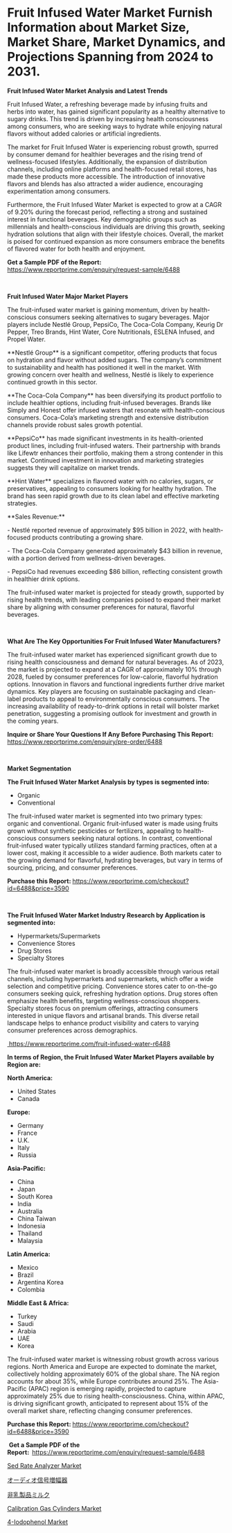<p><h1>Fruit Infused Water Market Furnish Information about Market Size, Market Share, Market Dynamics, and Projections Spanning from 2024 to 2031.</h1></p><p><strong>Fruit Infused Water Market Analysis and Latest Trends</strong></p>
<p><p>Fruit Infused Water, a refreshing beverage made by infusing fruits and herbs into water, has gained significant popularity as a healthy alternative to sugary drinks. This trend is driven by increasing health consciousness among consumers, who are seeking ways to hydrate while enjoying natural flavors without added calories or artificial ingredients. </p><p>The market for Fruit Infused Water is experiencing robust growth, spurred by consumer demand for healthier beverages and the rising trend of wellness-focused lifestyles. Additionally, the expansion of distribution channels, including online platforms and health-focused retail stores, has made these products more accessible. The introduction of innovative flavors and blends has also attracted a wider audience, encouraging experimentation among consumers.</p><p>Furthermore, the Fruit Infused Water Market is expected to grow at a CAGR of 9.20% during the forecast period, reflecting a strong and sustained interest in functional beverages. Key demographic groups such as millennials and health-conscious individuals are driving this growth, seeking hydration solutions that align with their lifestyle choices. Overall, the market is poised for continued expansion as more consumers embrace the benefits of flavored water for both health and enjoyment.</p></p>
<p><strong>Get a Sample PDF of the Report:&nbsp;</strong> <a href="https://www.reportprime.com/enquiry/request-sample/6488">https://www.reportprime.com/enquiry/request-sample/6488</a></p>
<p>&nbsp;</p>
<p><strong>Fruit Infused Water Major Market Players</strong></p>
<p><p>The fruit-infused water market is gaining momentum, driven by health-conscious consumers seeking alternatives to sugary beverages. Major players include Nestlé Group, PepsiCo, The Coca-Cola Company, Keurig Dr Pepper, Treo Brands, Hint Water, Core Nutritionals, ESLENA Infused, and Propel Water.</p><p>**Nestlé Group** is a significant competitor, offering products that focus on hydration and flavor without added sugars. The company’s commitment to sustainability and health has positioned it well in the market. With growing concern over health and wellness, Nestlé is likely to experience continued growth in this sector.</p><p>**The Coca-Cola Company** has been diversifying its product portfolio to include healthier options, including fruit-infused beverages. Brands like Simply and Honest offer infused waters that resonate with health-conscious consumers. Coca-Cola’s marketing strength and extensive distribution channels provide robust sales growth potential.</p><p>**PepsiCo** has made significant investments in its health-oriented product lines, including fruit-infused waters. Their partnership with brands like Lifewtr enhances their portfolio, making them a strong contender in this market. Continued investment in innovation and marketing strategies suggests they will capitalize on market trends.</p><p>**Hint Water** specializes in flavored water with no calories, sugars, or preservatives, appealing to consumers looking for healthy hydration. The brand has seen rapid growth due to its clean label and effective marketing strategies.</p><p>**Sales Revenue:** </p><p>- Nestlé reported revenue of approximately $95 billion in 2022, with health-focused products contributing a growing share.</p><p>- The Coca-Cola Company generated approximately $43 billion in revenue, with a portion derived from wellness-driven beverages.</p><p>- PepsiCo had revenues exceeding $86 billion, reflecting consistent growth in healthier drink options.</p><p>The fruit-infused water market is projected for steady growth, supported by rising health trends, with leading companies poised to expand their market share by aligning with consumer preferences for natural, flavorful beverages.</p></p>
<p>&nbsp;</p>
<p><strong>What Are The Key Opportunities For Fruit Infused Water Manufacturers?</strong></p>
<p><p>The fruit-infused water market has experienced significant growth due to rising health consciousness and demand for natural beverages. As of 2023, the market is projected to expand at a CAGR of approximately 10% through 2028, fueled by consumer preferences for low-calorie, flavorful hydration options. Innovation in flavors and functional ingredients further drive market dynamics. Key players are focusing on sustainable packaging and clean-label products to appeal to environmentally conscious consumers. The increasing availability of ready-to-drink options in retail will bolster market penetration, suggesting a promising outlook for investment and growth in the coming years.</p></p>
<p><strong>Inquire or Share Your Questions If Any Before Purchasing This Report:</strong> <a href="https://www.reportprime.com/enquiry/pre-order/6488">https://www.reportprime.com/enquiry/pre-order/6488</a></p>
<p>&nbsp;</p>
<p><strong>Market Segmentation</strong></p>
<p><strong>The Fruit Infused Water Market Analysis by types is segmented into:</strong></p>
<p><ul><li>Organic</li><li>Conventional</li></ul></p>
<p><p>The fruit-infused water market is segmented into two primary types: organic and conventional. Organic fruit-infused water is made using fruits grown without synthetic pesticides or fertilizers, appealing to health-conscious consumers seeking natural options. In contrast, conventional fruit-infused water typically utilizes standard farming practices, often at a lower cost, making it accessible to a wider audience. Both markets cater to the growing demand for flavorful, hydrating beverages, but vary in terms of sourcing, pricing, and consumer preferences.</p></p>
<p><strong>Purchase this Report:&nbsp;</strong><a href="https://www.reportprime.com/checkout?id=6488&price=3590">https://www.reportprime.com/checkout?id=6488&price=3590</a></p>
<p>&nbsp;</p>
<p><strong>The Fruit Infused Water Market Industry Research by Application is segmented into:</strong></p>
<p><ul><li>Hypermarkets/Supermarkets</li><li>Convenience Stores</li><li>Drug Stores</li><li>Specialty Stores</li></ul></p>
<p><p>The fruit-infused water market is broadly accessible through various retail channels, including hypermarkets and supermarkets, which offer a wide selection and competitive pricing. Convenience stores cater to on-the-go consumers seeking quick, refreshing hydration options. Drug stores often emphasize health benefits, targeting wellness-conscious shoppers. Specialty stores focus on premium offerings, attracting consumers interested in unique flavors and artisanal brands. This diverse retail landscape helps to enhance product visibility and caters to varying consumer preferences across demographics.</p></p>
<p><a href="https://www.reportprime.com/fruit-infused-water-r6488">&nbsp;https://www.reportprime.com/fruit-infused-water-r6488</a></p>
<p><strong>In terms of Region, the Fruit Infused Water Market Players available by Region are:</strong></p>
<p>
    <p> <strong> North America: </strong>
        <ul>
            <li>United States</li>
            <li>Canada</li>
        </ul>
        </p> 
    <p> <strong> Europe: </strong>
        <ul>
            <li>Germany</li>
            <li>France</li>
            <li>U.K.</li>
            <li>Italy</li>
            <li>Russia</li>
        </ul>
        </p> 
    <p> <strong> Asia-Pacific: </strong>
        <ul>
            <li>China</li>
            <li>Japan</li>
            <li>South Korea</li>
            <li>India</li>
            <li>Australia</li>
            <li>China Taiwan</li>
            <li>Indonesia</li>
            <li>Thailand</li>
            <li>Malaysia</li>
        </ul>
        </p> 
    <p> <strong> Latin America: </strong>
        <ul>
            <li>Mexico</li>
            <li>Brazil</li>
            <li>Argentina Korea</li>
            <li>Colombia</li>
        </ul>
        </p> 
    <p> <strong> Middle East & Africa: </strong>
        <ul>
            <li>Turkey</li>
            <li>Saudi</li>
            <li>Arabia</li>
            <li>UAE</li>
            <li>Korea</li>
        </ul>
    </p>
    </p>
<p><p>The fruit-infused water market is witnessing robust growth across various regions. North America and Europe are expected to dominate the market, collectively holding approximately 60% of the global share. The NA region accounts for about 35%, while Europe contributes around 25%. The Asia-Pacific (APAC) region is emerging rapidly, projected to capture approximately 25% due to rising health-consciousness. China, within APAC, is driving significant growth, anticipated to represent about 15% of the overall market share, reflecting changing consumer preferences.</p></p>
<p><strong>Purchase this Report: </strong><a href="https://www.reportprime.com/checkout?id=6488&price=3590">https://www.reportprime.com/checkout?id=6488&price=3590</a></p>
<p>&nbsp;<strong>Get a Sample PDF of the Report:&nbsp;&nbsp;</strong><a href="https://www.reportprime.com/enquiry/request-sample/6488">https://www.reportprime.com/enquiry/request-sample/6488</a></p>
<p><strong></strong></p>
<p><p><a href="https://medium.com/@alanernser/booming-sed-rate-analyzer-market-sector-market-analysis-and-growth-projections-till-2031-bdd1bfda647d">Sed Rate Analyzer Market</a></p><p><a href="https://medium.com/@susanjprice2023/%E3%82%AA%E3%83%BC%E3%83%87%E3%82%A3%E3%82%AA%E4%BF%A1%E5%8F%B7%E3%82%A2%E3%83%B3%E3%83%97%E5%B8%82%E5%A0%B4%E3%81%AE%E3%83%88%E3%83%AC%E3%83%B3%E3%83%89-%E3%82%AA%E3%83%BC%E3%83%87%E3%82%A3%E3%82%AA%E4%BF%A1%E5%8F%B7%E3%82%A2%E3%83%B3%E3%83%97%E5%B8%82%E5%A0%B4%E3%81%AE%E6%B4%9E%E5%AF%9F%E3%81%A8%E4%BA%88%E6%B8%AC%E5%88%86%E6%9E%90-2024%E5%B9%B4-2031%E5%B9%B4-%E3%81%AB%E7%84%A6%E7%82%B9%E3%82%92%E5%BD%93%E3%81%A6%E3%81%A6%E3%81%84%E3%81%BE%E3%81%99-bb45455bce36">オーディオ信号増幅器</a></p><p><a href="https://medium.com/@olyy49keyt/%E5%B8%82%E5%A0%B4%E4%BA%88%E6%B8%AC%E3%81%AE%E5%A4%89%E5%8C%96-%E3%82%B0%E3%83%AD%E3%83%BC%E3%83%90%E3%83%AB%E3%81%AA%E9%9D%9E%E4%B9%B3%E8%A3%BD%E5%93%81%E3%83%9F%E3%83%AB%E3%82%AF%E5%B8%82%E5%A0%B4%E3%81%AE%E5%8B%95%E5%90%91%E3%81%A8%E5%B0%86%E6%9D%A5%E3%81%AE%E3%83%88%E3%83%AC%E3%83%B3%E3%83%89-2024-2031-6e17f14e7e86">非乳製品ミルク</a></p><p><a href="https://www.linkedin.com/pulse/how-regional-global-trends-shaping-calibration-gas-cylinders-nfvec?trackingId=WZ60RjW%2BTUetg9KyG3pyrA%3D%3D">Calibration Gas Cylinders Market</a></p><p><a href="https://issuu.com/reportprime-2/docs/4-iodophenol-market-size-2030.pptx_7276d7245cbe14">4-Iodophenol Market</a></p></p>